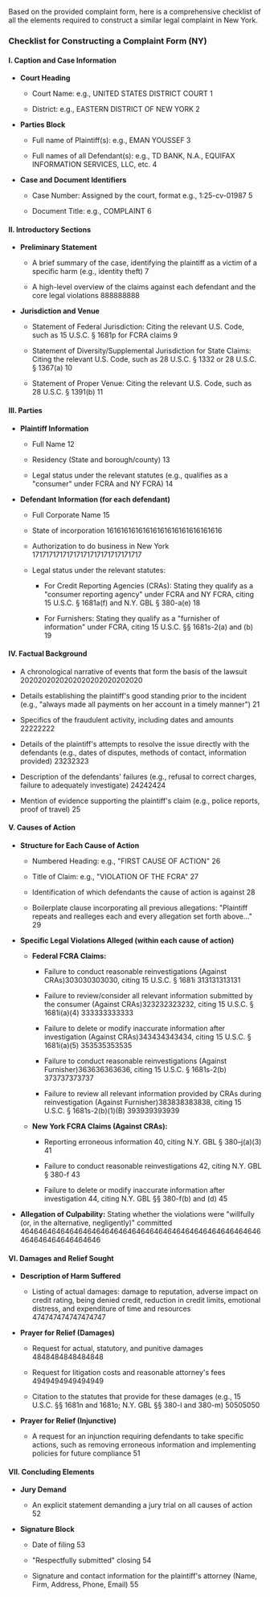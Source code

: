 Based on the provided complaint form, here is a comprehensive checklist of all the elements required to construct a similar legal complaint in New York.

### **Checklist for Constructing a Complaint Form (NY)**

#### **I. Caption and Case Information**

* **Court Heading**  
  * Court Name: e.g., UNITED STATES DISTRICT COURT 1

  * District: e.g., EASTERN DISTRICT OF NEW YORK 2

* **Parties Block**  
  * Full name of Plaintiff(s): e.g., EMAN YOUSSEF 3

  * Full names of all Defendant(s): e.g., TD BANK, N.A., EQUIFAX INFORMATION SERVICES, LLC, etc. 4

* **Case and Document Identifiers**  
  * Case Number: Assigned by the court, format e.g., 1:25-cv-01987 5

  * Document Title: e.g., COMPLAINT 6

#### **II. Introductory Sections**

* **Preliminary Statement**  
  * A brief summary of the case, identifying the plaintiff as a victim of a specific harm (e.g., identity theft) 7

  * A high-level overview of the claims against each defendant and the core legal violations 888888888

* **Jurisdiction and Venue**  
  * Statement of Federal Jurisdiction: Citing the relevant U.S. Code, such as 15 U.S.C. § 1681p for FCRA claims 9

  * Statement of Diversity/Supplemental Jurisdiction for State Claims: Citing the relevant U.S. Code, such as 28 U.S.C. § 1332 or 28 U.S.C. § 1367(a) 10

  * Statement of Proper Venue: Citing the relevant U.S. Code, such as 28 U.S.C. § 1391(b) 11

#### **III. Parties**

* **Plaintiff Information**  
  * Full Name 12

  * Residency (State and borough/county) 13

  * Legal status under the relevant statutes (e.g., qualifies as a "consumer" under FCRA and NY FCRA) 14

* **Defendant Information (for each defendant)**  
  * Full Corporate Name 15

  * State of incorporation 16161616161616161616161616161616

  * Authorization to do business in New York 17171717171717171717171717171717

  * Legal status under the relevant statutes:  
    * For Credit Reporting Agencies (CRAs): Stating they qualify as a "consumer reporting agency" under FCRA and NY FCRA, citing 15 U.S.C. § 1681a(f) and N.Y. GBL § 380-a(e) 18

    * For Furnishers: Stating they qualify as a "furnisher of information" under FCRA, citing 15 U.S.C. §§ 1681s-2(a) and (b) 19

#### **IV. Factual Background**

* A chronological narrative of events that form the basis of the lawsuit 2020202020202020202020202020

* Details establishing the plaintiff's good standing prior to the incident (e.g., "always made all payments on her account in a timely manner") 21

* Specifics of the fraudulent activity, including dates and amounts 22222222

* Details of the plaintiff's attempts to resolve the issue directly with the defendants (e.g., dates of disputes, methods of contact, information provided) 23232323

* Description of the defendants' failures (e.g., refusal to correct charges, failure to adequately investigate) 24242424

* Mention of evidence supporting the plaintiff's claim (e.g., police reports, proof of travel) 25

#### **V. Causes of Action**

* **Structure for Each Cause of Action**  
  * Numbered Heading: e.g., "FIRST CAUSE OF ACTION" 26

  * Title of Claim: e.g., "VIOLATION OF THE FCRA" 27

  * Identification of which defendants the cause of action is against 28

  * Boilerplate clause incorporating all previous allegations: "Plaintiff repeats and realleges each and every allegation set forth above..." 29

* **Specific Legal Violations Alleged (within each cause of action)**  
  * **Federal FCRA Claims:**  
    * Failure to conduct reasonable reinvestigations (Against CRAs)303030303030, citing 15 U.S.C. § 1681i 313131313131

    * Failure to review/consider all relevant information submitted by the consumer (Against CRAs)323232323232, citing 15 U.S.C. § 1681i(a)(4) 333333333333

    * Failure to delete or modify inaccurate information after investigation (Against CRAs)343434343434, citing 15 U.S.C. § 1681i(a)(5) 353535353535

    * Failure to conduct reasonable reinvestigations (Against Furnisher)363636363636, citing 15 U.S.C. § 1681s-2(b) 373737373737

    * Failure to review all relevant information provided by CRAs during reinvestigation (Against Furnisher)383838383838, citing 15 U.S.C. § 1681s-2(b)(1)(B) 393939393939

  * **New York FCRA Claims (Against CRAs):**  
    * Reporting erroneous information 40, citing N.Y. GBL § 380–j(a)(3) 41

    * Failure to conduct reasonable reinvestigations 42, citing N.Y. GBL § 380-f 43

    * Failure to delete or modify inaccurate information after investigation 44, citing N.Y. GBL §§ 380-f(b) and (d) 45

* **Allegation of Culpability:** Stating whether the violations were "willfully (or, in the alternative, negligently)" committed 464646464646464646464646464646464646464646464646464646464646464646464646

#### **VI. Damages and Relief Sought**

* **Description of Harm Suffered**  
  * Listing of actual damages: damage to reputation, adverse impact on credit rating, being denied credit, reduction in credit limits, emotional distress, and expenditure of time and resources 474747474747474747

* **Prayer for Relief (Damages)**  
  * Request for actual, statutory, and punitive damages 4848484848484848

  * Request for litigation costs and reasonable attorney's fees 4949494949494949

  * Citation to the statutes that provide for these damages (e.g., 15 U.S.C. §§ 1681n and 1681o; N.Y. GBL §§ 380-l and 380-m) 50505050

* **Prayer for Relief (Injunctive)**  
  * A request for an injunction requiring defendants to take specific actions, such as removing erroneous information and implementing policies for future compliance 51

#### **VII. Concluding Elements**

* **Jury Demand**  
  * An explicit statement demanding a jury trial on all causes of action 52

* **Signature Block**  
  * Date of filing 53

  * "Respectfully submitted" closing 54

  * Signature and contact information for the plaintiff's attorney (Name, Firm, Address, Phone, Email) 55  
